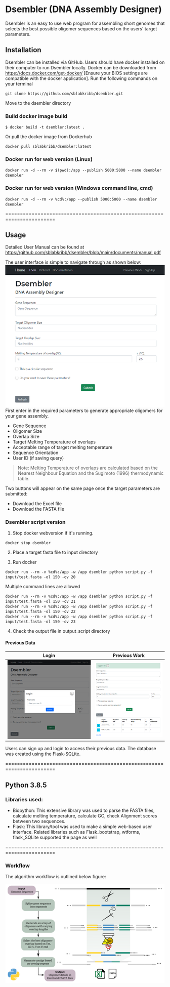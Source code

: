 # Dsembler (DNA Assembly Designer)

Dsembler is an easy to use web program for assembling short genomes that selects the best possible oligomer sequences based on the users' target parameters.

## Installation

Dsembler can be installed via GitHub. Users should have docker installed on their computer to run Dsembler locally. Docker can be downloaded from <https://docs.docker.com/get-docker/> [Ensure your BIOS settings are compatible with the docker application]. Run the following commands on your terminal
```
git clone https://github.com/sblabkribb/dsembler.git
```
Move to the dsembler directory

### Build docker image build
```
$ docker build -t dsembler:latest .
```

Or pull the docker image from Dockerhub

```
docker pull sblabkribb/dsembler:latest
```

### Docker run for web version (Linux)

```
docker run -d --rm -v $(pwd):/app --publish 5000:5000 --name dsembler dsembler
```

### Docker run for web version (Windows command line, cmd)

```
docker run -d --rm -v %cd%:/app --publish 5000:5000 --name dsembler dsembler
```
=======================================================================

## Usage

Detailed User Manual can be found at <https://github.com/sblabkribb/dsembler/blob/main/documents/manual.pdf>

The user interface is simple to navigate through as shown below: ![Screenshot](images/main_form.png "Input Page") First enter in the required parameters to generate appropriate oligomers for your gene assembly.

-   Gene Sequence
-   Oligomer Size
-   Overlap Size
-   Target Melting Temperature of overlaps
-   Acceptable range of target melting temperature
-   Sequence Orientation
-   User ID (if saving query)

> Note: Melting Temperature of overlaps are calculated based on the Nearest Neighbour Equation and the Sugimoto (1996) thermodynamic table.

Two buttons will appear on the same page once the target parameters are submitted:

-   Download the Excel file
-   Download the FASTA file

### Dsembler script version

1.   Stop docker webversion if it's running.
```
docker stop dsembler
```
2.   Place a target fasta file to input directory

3.   Run docker

```
docker run --rm -v %cd%:/app -w /app dsembler python script.py -f input/test.fasta -ol 150 -ov 20
```
 
Multiple command lines are allowed

```
docker run --rm -v %cd%:/app -w /app dsembler python script.py -f input/test.fasta -ol 150 -ov 21
docker run --rm -v %cd%:/app -w /app dsembler python script.py -f input/test.fasta -ol 150 -ov 22
docker run --rm -v %cd%:/app -w /app dsembler python script.py -f input/test.fasta -ol 150 -ov 23
```


4. Check the output file in output_script directory


#### Previous Data

|                  Login                   |                      Previous Work                       |
|:----------------------------------------:|:--------------------------------------------------------:|
| ![Screenshot](images/login.png "Login") | ![Screenshot](images/previous_data.png "Previous Work") |

Users can sign up and login to access their previous data. The database was created using the Flask-SQLite.

=======================================================================

## Python 3.8.5

### Libraries used:

-   Biopython: This extensive library was used to parse the FASTA files, calculate melting temperature, calculate GC, check Alignment scores between two sequences.
-   Flask: This library/tool was used to make a simple web-based user interface. Related libraries such as Flask_bootstrap, wtforms, flask_SQLite supported the page as well

=======================================================================

### Workflow

The algorithm workflow is outlined below figure:

![Schematic](images/workflow.png "Algorithm Workflow")
